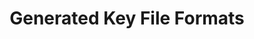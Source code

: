---
layout: default
header: Generated Key File Formats
title: Generated Key File Formats
description: Generated Key File Formats
---